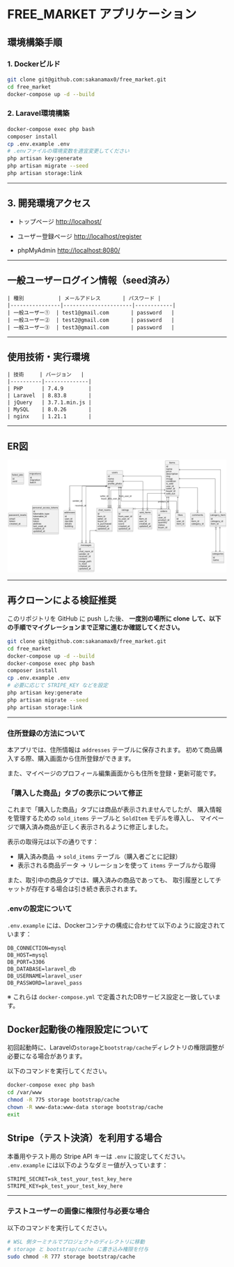# FREE\_MARKET アプリケーション

## 環境構築手順

### 1. Dockerビルド

```bash
git clone git@github.com:sakanamax0/free_market.git
cd free_market
docker-compose up -d --build
```

### 2. Laravel環境構築

```bash
docker-compose exec php bash
composer install
cp .env.example .env
# .envファイルの環境変数を適宜変更してください
php artisan key:generate
php artisan migrate --seed
php artisan storage:link
```

---

## 3. 開発環境アクセス

* トップページ
  [http://localhost/](http://localhost/)

* ユーザー登録ページ
  [http://localhost/register](http://localhost/register)

* phpMyAdmin
  [http://localhost:8080/](http://localhost:8080/)

---

## 一般ユーザーログイン情報（seed済み）

```text
| 種別           | メールアドレス       | パスワード |
|----------------|----------------------|------------|
| 一般ユーザー①  | test1@gmail.com       | password   |
| 一般ユーザー②  | test2@gmail.com       | password   |
| 一般ユーザー③  | test3@gmail.com       | password   |
```

---

## 使用技術・実行環境

```text
| 技術     | バージョン   |
|----------|--------------|
| PHP      | 7.4.9        |
| Laravel  | 8.83.8       |
| jQuery   | 3.7.1.min.js |
| MySQL    | 8.0.26       |
| nginx    | 1.21.1       |
```

---

## ER図

![ER図](free_market.drawio.png)

---

## 再クローンによる検証推奨

このリポジトリを GitHub に push した後、
**一度別の場所に clone して、以下の手順でマイグレーションまで正常に進むか確認してください。**

```bash
git clone git@github.com:sakanamax0/free_market.git
cd free_market
docker-compose up -d --build
docker-compose exec php bash
composer install
cp .env.example .env
# 必要に応じて STRIPE_KEY などを設定
php artisan key:generate
php artisan migrate --seed
php artisan storage:link
```

---

### 住所登録の方法について

本アプリでは、住所情報は `addresses` テーブルに保存されます。
初めて商品購入する際、購入画面から住所登録ができます。

また、マイページのプロフィール編集画面からも住所を登録・更新可能です。

### 「購入した商品」タブの表示について修正

これまで「購入した商品」タブには商品が表示されませんでしたが、
購入情報を管理するための `sold_items` テーブルと `SoldItem` モデルを導入し、
マイページで購入済み商品が正しく表示されるように修正しました。

表示の取得元は以下の通りです：

* 購入済み商品 → `sold_items` テーブル（購入者ごとに記録）
* 表示される商品データ → リレーションを使って `items` テーブルから取得

また、取引中の商品タブでは、購入済みの商品であっても、
取引履歴としてチャットが存在する場合は引き続き表示されます。

### .envの設定について

`.env.example` には、Dockerコンテナの構成に合わせて以下のように設定されています：

```
DB_CONNECTION=mysql
DB_HOST=mysql
DB_PORT=3306
DB_DATABASE=laravel_db
DB_USERNAME=laravel_user
DB_PASSWORD=laravel_pass
```

※ これらは `docker-compose.yml` で定義されたDBサービス設定と一致しています。

## Docker起動後の権限設定について

初回起動時に、Laravelの`storage`と`bootstrap/cache`ディレクトリの権限調整が必要になる場合があります。

以下のコマンドを実行してください。

```bash
docker-compose exec php bash
cd /var/www
chmod -R 775 storage bootstrap/cache
chown -R www-data:www-data storage bootstrap/cache
exit
```

## Stripe（テスト決済）を利用する場合

本番用やテスト用の Stripe API キーは `.env` に設定してください。  
`.env.example` には以下のようなダミー値が入っています：

```env
STRIPE_SECRET=sk_test_your_test_key_here
STRIPE_KEY=pk_test_your_test_key_here
```

---

### テストユーザーの画像に権限付与必要な場合

以下のコマンドを実行してください。

```bash
# WSL 側ターミナルでプロジェクトのディレクトリに移動
# storage と bootstrap/cache に書き込み権限を付与
sudo chmod -R 777 storage bootstrap/cache
```